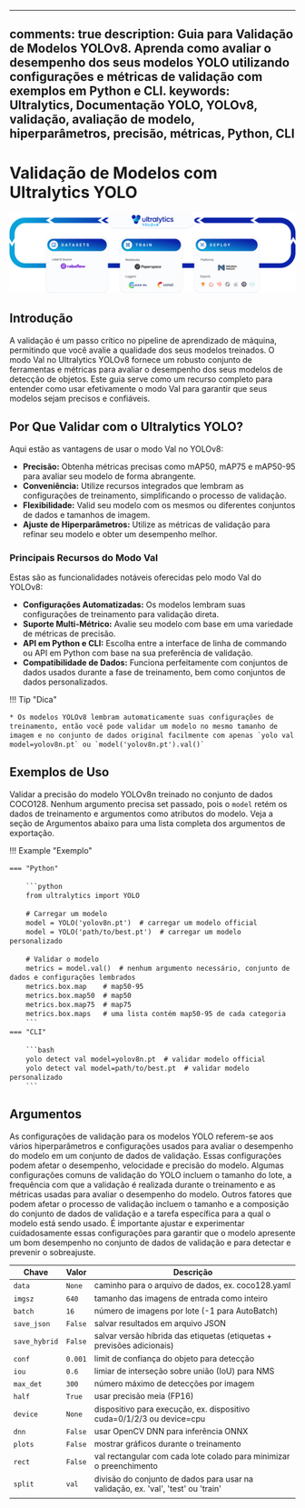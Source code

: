 ______________________________________________________________________

## comments: true description: Guia para Validação de Modelos YOLOv8. Aprenda como avaliar o desempenho dos seus modelos YOLO utilizando configurações e métricas de validação com exemplos em Python e CLI. keywords: Ultralytics, Documentação YOLO, YOLOv8, validação, avaliação de modelo, hiperparâmetros, precisão, métricas, Python, CLI

# Validação de Modelos com Ultralytics YOLO

<img width="1024" src="https://github.com/ultralytics/assets/raw/main/yolov8/banner-integrations.png" alt="Ecossistema e integrações do Ultralytics YOLO">

## Introdução

A validação é um passo crítico no pipeline de aprendizado de máquina, permitindo que você avalie a qualidade dos seus modelos treinados. O modo Val no Ultralytics YOLOv8 fornece um robusto conjunto de ferramentas e métricas para avaliar o desempenho dos seus modelos de detecção de objetos. Este guia serve como um recurso completo para entender como usar efetivamente o modo Val para garantir que seus modelos sejam precisos e confiáveis.

## Por Que Validar com o Ultralytics YOLO?

Aqui estão as vantagens de usar o modo Val no YOLOv8:

- **Precisão:** Obtenha métricas precisas como mAP50, mAP75 e mAP50-95 para avaliar seu modelo de forma abrangente.
- **Conveniência:** Utilize recursos integrados que lembram as configurações de treinamento, simplificando o processo de validação.
- **Flexibilidade:** Valid seu modelo com os mesmos ou diferentes conjuntos de dados e tamanhos de imagem.
- **Ajuste de Hiperparâmetros:** Utilize as métricas de validação para refinar seu modelo e obter um desempenho melhor.

### Principais Recursos do Modo Val

Estas são as funcionalidades notáveis oferecidas pelo modo Val do YOLOv8:

- **Configurações Automatizadas:** Os modelos lembram suas configurações de treinamento para validação direta.
- **Suporte Multi-Métrico:** Avalie seu modelo com base em uma variedade de métricas de precisão.
- **API em Python e CLI:** Escolha entre a interface de linha de commando ou API em Python com base na sua preferência de validação.
- **Compatibilidade de Dados:** Funciona perfeitamente com conjuntos de dados usados durante a fase de treinamento, bem como conjuntos de dados personalizados.

!!! Tip "Dica"

```
* Os modelos YOLOv8 lembram automaticamente suas configurações de treinamento, então você pode validar um modelo no mesmo tamanho de imagem e no conjunto de dados original facilmente com apenas `yolo val model=yolov8n.pt` ou `model('yolov8n.pt').val()`
```

## Exemplos de Uso

Validar a precisão do modelo YOLOv8n treinado no conjunto de dados COCO128. Nenhum argumento precisa set passado, pois o `model` retém os dados de treinamento e argumentos como atributos do modelo. Veja a seção de Argumentos abaixo para uma lista completa dos argumentos de exportação.

!!! Example "Exemplo"

````
=== "Python"

    ```python
    from ultralytics import YOLO

    # Carregar um modelo
    model = YOLO('yolov8n.pt')  # carregar um modelo official
    model = YOLO('path/to/best.pt')  # carregar um modelo personalizado

    # Validar o modelo
    metrics = model.val()  # nenhum argumento necessário, conjunto de dados e configurações lembrados
    metrics.box.map    # map50-95
    metrics.box.map50  # map50
    metrics.box.map75  # map75
    metrics.box.maps   # uma lista contém map50-95 de cada categoria
    ```
=== "CLI"

    ```bash
    yolo detect val model=yolov8n.pt  # validar modelo official
    yolo detect val model=path/to/best.pt  # validar modelo personalizado
    ```
````

## Argumentos

As configurações de validação para os modelos YOLO referem-se aos vários hiperparâmetros e configurações usados para avaliar o desempenho do modelo em um conjunto de dados de validação. Essas configurações podem afetar o desempenho, velocidade e precisão do modelo. Algumas configurações comuns de validação do YOLO incluem o tamanho do lote, a frequência com que a validação é realizada durante o treinamento e as métricas usadas para avaliar o desempenho do modelo. Outros fatores que podem afetar o processo de validação incluem o tamanho e a composição do conjunto de dados de validação e a tarefa específica para a qual o modelo está sendo usado. É importante ajustar e experimentar cuidadosamente essas configurações para garantir que o modelo apresente um bom desempenho no conjunto de dados de validação e para detectar e prevenir o sobreajuste.

| Chave         | Valor   | Descrição                                                                         |
| ------------- | ------- | --------------------------------------------------------------------------------- |
| `data`        | `None`  | caminho para o arquivo de dados, ex. coco128.yaml                                 |
| `imgsz`       | `640`   | tamanho das imagens de entrada como inteiro                                       |
| `batch`       | `16`    | número de imagens por lote (-1 para AutoBatch)                                    |
| `save_json`   | `False` | salvar resultados em arquivo JSON                                                 |
| `save_hybrid` | `False` | salvar versão híbrida das etiquetas (etiquetas + previsões adicionais)            |
| `conf`        | `0.001` | limit de confiança do objeto para detecção                                       |
| `iou`         | `0.6`   | limiar de interseção sobre união (IoU) para NMS                                   |
| `max_det`     | `300`   | número máximo de detecções por imagem                                             |
| `half`        | `True`  | usar precisão meia (FP16)                                                         |
| `device`      | `None`  | dispositivo para execução, ex. dispositivo cuda=0/1/2/3 ou device=cpu             |
| `dnn`         | `False` | usar OpenCV DNN para inferência ONNX                                              |
| `plots`       | `False` | mostrar gráficos durante o treinamento                                            |
| `rect`        | `False` | val rectangular com cada lote colado para minimizar o preenchimento                |
| `split`       | `val`   | divisão do conjunto de dados para usar na validação, ex. 'val', 'test' ou 'train' |
|               |         |                                                                                   |
